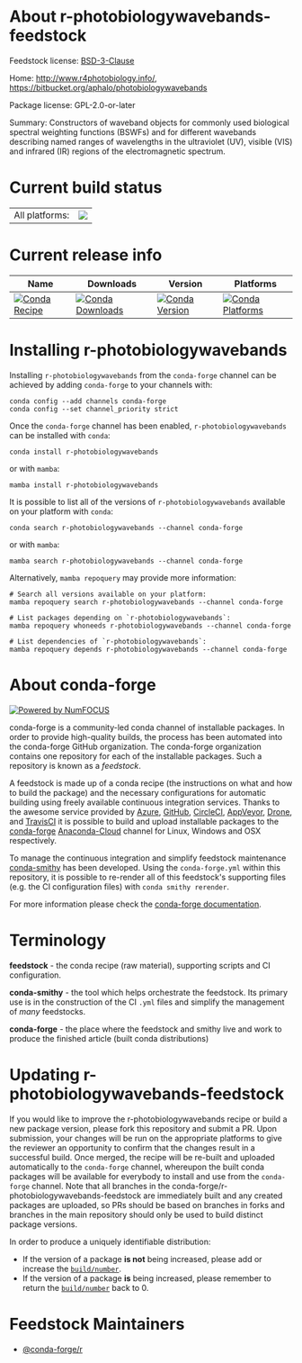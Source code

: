 About r-photobiologywavebands-feedstock
=======================================

Feedstock license: [BSD-3-Clause](https://github.com/conda-forge/r-photobiologywavebands-feedstock/blob/main/LICENSE.txt)

Home: http://www.r4photobiology.info/, https://bitbucket.org/aphalo/photobiologywavebands

Package license: GPL-2.0-or-later

Summary: Constructors of waveband objects for commonly used biological spectral weighting functions (BSWFs) and for different wavebands describing named ranges of wavelengths in the ultraviolet (UV), visible (VIS) and infrared (IR) regions of the electromagnetic spectrum.

Current build status
====================


<table><tr><td>All platforms:</td>
    <td>
      <a href="https://dev.azure.com/conda-forge/feedstock-builds/_build/latest?definitionId=1437&branchName=main">
        <img src="https://dev.azure.com/conda-forge/feedstock-builds/_apis/build/status/r-photobiologywavebands-feedstock?branchName=main">
      </a>
    </td>
  </tr>
</table>

Current release info
====================

| Name | Downloads | Version | Platforms |
| --- | --- | --- | --- |
| [![Conda Recipe](https://img.shields.io/badge/recipe-r--photobiologywavebands-green.svg)](https://anaconda.org/conda-forge/r-photobiologywavebands) | [![Conda Downloads](https://img.shields.io/conda/dn/conda-forge/r-photobiologywavebands.svg)](https://anaconda.org/conda-forge/r-photobiologywavebands) | [![Conda Version](https://img.shields.io/conda/vn/conda-forge/r-photobiologywavebands.svg)](https://anaconda.org/conda-forge/r-photobiologywavebands) | [![Conda Platforms](https://img.shields.io/conda/pn/conda-forge/r-photobiologywavebands.svg)](https://anaconda.org/conda-forge/r-photobiologywavebands) |

Installing r-photobiologywavebands
==================================

Installing `r-photobiologywavebands` from the `conda-forge` channel can be achieved by adding `conda-forge` to your channels with:

```
conda config --add channels conda-forge
conda config --set channel_priority strict
```

Once the `conda-forge` channel has been enabled, `r-photobiologywavebands` can be installed with `conda`:

```
conda install r-photobiologywavebands
```

or with `mamba`:

```
mamba install r-photobiologywavebands
```

It is possible to list all of the versions of `r-photobiologywavebands` available on your platform with `conda`:

```
conda search r-photobiologywavebands --channel conda-forge
```

or with `mamba`:

```
mamba search r-photobiologywavebands --channel conda-forge
```

Alternatively, `mamba repoquery` may provide more information:

```
# Search all versions available on your platform:
mamba repoquery search r-photobiologywavebands --channel conda-forge

# List packages depending on `r-photobiologywavebands`:
mamba repoquery whoneeds r-photobiologywavebands --channel conda-forge

# List dependencies of `r-photobiologywavebands`:
mamba repoquery depends r-photobiologywavebands --channel conda-forge
```


About conda-forge
=================

[![Powered by
NumFOCUS](https://img.shields.io/badge/powered%20by-NumFOCUS-orange.svg?style=flat&colorA=E1523D&colorB=007D8A)](https://numfocus.org)

conda-forge is a community-led conda channel of installable packages.
In order to provide high-quality builds, the process has been automated into the
conda-forge GitHub organization. The conda-forge organization contains one repository
for each of the installable packages. Such a repository is known as a *feedstock*.

A feedstock is made up of a conda recipe (the instructions on what and how to build
the package) and the necessary configurations for automatic building using freely
available continuous integration services. Thanks to the awesome service provided by
[Azure](https://azure.microsoft.com/en-us/services/devops/), [GitHub](https://github.com/),
[CircleCI](https://circleci.com/), [AppVeyor](https://www.appveyor.com/),
[Drone](https://cloud.drone.io/welcome), and [TravisCI](https://travis-ci.com/)
it is possible to build and upload installable packages to the
[conda-forge](https://anaconda.org/conda-forge) [Anaconda-Cloud](https://anaconda.org/)
channel for Linux, Windows and OSX respectively.

To manage the continuous integration and simplify feedstock maintenance
[conda-smithy](https://github.com/conda-forge/conda-smithy) has been developed.
Using the ``conda-forge.yml`` within this repository, it is possible to re-render all of
this feedstock's supporting files (e.g. the CI configuration files) with ``conda smithy rerender``.

For more information please check the [conda-forge documentation](https://conda-forge.org/docs/).

Terminology
===========

**feedstock** - the conda recipe (raw material), supporting scripts and CI configuration.

**conda-smithy** - the tool which helps orchestrate the feedstock.
                   Its primary use is in the construction of the CI ``.yml`` files
                   and simplify the management of *many* feedstocks.

**conda-forge** - the place where the feedstock and smithy live and work to
                  produce the finished article (built conda distributions)


Updating r-photobiologywavebands-feedstock
==========================================

If you would like to improve the r-photobiologywavebands recipe or build a new
package version, please fork this repository and submit a PR. Upon submission,
your changes will be run on the appropriate platforms to give the reviewer an
opportunity to confirm that the changes result in a successful build. Once
merged, the recipe will be re-built and uploaded automatically to the
`conda-forge` channel, whereupon the built conda packages will be available for
everybody to install and use from the `conda-forge` channel.
Note that all branches in the conda-forge/r-photobiologywavebands-feedstock are
immediately built and any created packages are uploaded, so PRs should be based
on branches in forks and branches in the main repository should only be used to
build distinct package versions.

In order to produce a uniquely identifiable distribution:
 * If the version of a package **is not** being increased, please add or increase
   the [``build/number``](https://docs.conda.io/projects/conda-build/en/latest/resources/define-metadata.html#build-number-and-string).
 * If the version of a package **is** being increased, please remember to return
   the [``build/number``](https://docs.conda.io/projects/conda-build/en/latest/resources/define-metadata.html#build-number-and-string)
   back to 0.

Feedstock Maintainers
=====================

* [@conda-forge/r](https://github.com/conda-forge/r/)

